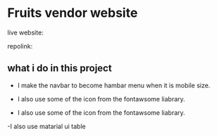 # Fruits vendor website

live website:

repolink:

## what i do in this project

- I make the navbar to become hambar menu when it is mobile size.
- I also use some of the icon from the fontawsome liabrary.

- I also use some of the icon from the fontawsome liabrary.

-I also use matarial ui table
